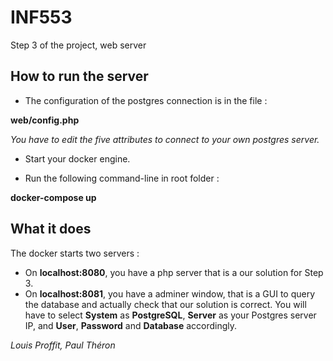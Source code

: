 # INF553
Step 3 of the project, web server

## How to run the server

* The configuration of the postgres connection is in the file :

**web/config.php** 

*You have to edit the five attributes to connect to your own postgres server.*

* Start your docker engine.

* Run the following command-line in root folder :

**docker-compose up**

## What it does

The docker starts two servers :
* On **localhost:8080**, you have a php server that is a our solution for Step 3.
* On **localhost:8081**, you have a adminer window, that is a GUI to query the database and actually check that our solution is correct. You will have to select **System** as **PostgreSQL**, **Server** as your Postgres server IP, and **User**, **Password** and **Database** accordingly.



*Louis Proffit, Paul Théron*